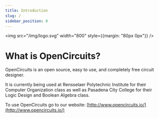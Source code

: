 ```yaml
---
title: Introduction
slug: /
sidebar_position: 0
---
```


<img src="/img/logo.svg" width="800" style={{margin: "80px 0px"}} />


# What is OpenCircuits?

OpenCircuits is an open source, easy to use, and completely free circuit designer.

It is currently being used at Rensselaer Polytechnic Institute for their Computer Organization class as well as Pasadena City College for their Logic Design and Boolean Algebra class.

To use OpenCircuits go to our website: [http://www.opencircuits.io/](http://www.opencircuits.io/)


